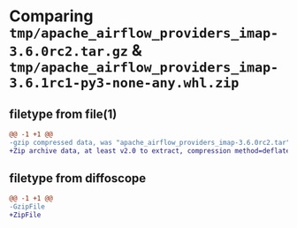 # Comparing `tmp/apache_airflow_providers_imap-3.6.0rc2.tar.gz` & `tmp/apache_airflow_providers_imap-3.6.1rc1-py3-none-any.whl.zip`

## filetype from file(1)

```diff
@@ -1 +1 @@
-gzip compressed data, was "apache_airflow_providers_imap-3.6.0rc2.tar", last modified: Tue Apr 30 11:30:25 2024, max compression
+Zip archive data, at least v2.0 to extract, compression method=deflate
```

## filetype from diffoscope

```diff
@@ -1 +1 @@
-GzipFile
+ZipFile
```

